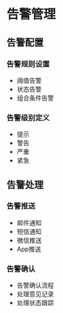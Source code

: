 # 告警管理

## 告警配置
### 告警规则设置
- 阈值告警
- 状态告警
- 组合条件告警

### 告警级别定义
- 提示
- 警告
- 严重
- 紧急

## 告警处理
### 告警推送
- 邮件通知
- 短信通知
- 微信推送
- App推送

### 告警确认
- 告警确认流程
- 处理意见记录
- 处理状态跟踪 